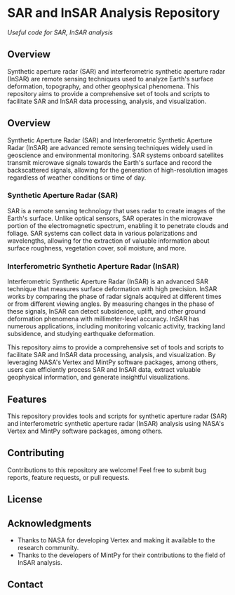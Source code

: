 # SAR and InSAR Analysis Repository  
*Useful code for SAR, InSAR analysis*  

## Overview

Synthetic aperture radar (SAR) and interferometric synthetic aperture radar (InSAR) are remote sensing techniques used to analyze Earth's surface deformation, topography, and other geophysical phenomena. This repository aims to provide a comprehensive set of tools and scripts to facilitate SAR and InSAR data processing, analysis, and visualization.

## Overview

Synthetic Aperture Radar (SAR) and Interferometric Synthetic Aperture Radar (InSAR) are advanced remote sensing techniques widely used in geoscience and environmental monitoring. SAR systems onboard satellites transmit microwave signals towards the Earth's surface and record the backscattered signals, allowing for the generation of high-resolution images regardless of weather conditions or time of day.

### Synthetic Aperture Radar (SAR)

SAR is a remote sensing technology that uses radar to create images of the Earth's surface. Unlike optical sensors, SAR operates in the microwave portion of the electromagnetic spectrum, enabling it to penetrate clouds and foliage. SAR systems can collect data in various polarizations and wavelengths, allowing for the extraction of valuable information about surface roughness, vegetation cover, soil moisture, and more.

### Interferometric Synthetic Aperture Radar (InSAR)

Interferometric Synthetic Aperture Radar (InSAR) is an advanced SAR technique that measures surface deformation with high precision. InSAR works by comparing the phase of radar signals acquired at different times or from different viewing angles. By measuring changes in the phase of these signals, InSAR can detect subsidence, uplift, and other ground deformation phenomena with millimeter-level accuracy. InSAR has numerous applications, including monitoring volcanic activity, tracking land subsidence, and studying earthquake deformation.

This repository aims to provide a comprehensive set of tools and scripts to facilitate SAR and InSAR data processing, analysis, and visualization. By leveraging NASA's Vertex and MintPy software packages, among others, users can efficiently process SAR and InSAR data, extract valuable geophysical information, and generate insightful visualizations.


## Features

This repository provides tools and scripts for synthetic aperture radar (SAR) and interferometric synthetic aperture radar (InSAR) analysis using NASA's Vertex and MintPy software packages, among others.

## Contributing

Contributions to this repository are welcome! Feel free to submit bug reports, feature requests, or pull requests.

## License


## Acknowledgments

- Thanks to NASA for developing Vertex and making it available to the research community.
- Thanks to the developers of MintPy for their contributions to the field of InSAR analysis.

## Contact

